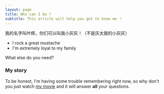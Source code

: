 ```yaml
---
layout: page
title: Who can I be ?
subtitle: This article will help you get to know me ！
---
```


我的名字叫叶辉，你们可以叫我小灰灰！（不是灰太狼的小灰灰）

- I rock a great mustache
- I'm extremely loyal to my family

What else do you need?

### My story

To be honest, I'm having some trouble remembering right now, so why don't you just watch [my movie](https://en.wikipedia.org/wiki/The_Princess_Bride_%28film%29) and it will answer **all** your questions.
